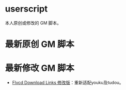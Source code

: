 # userscript
本人原创或修改的 GM 脚本。
# 最新原创 GM 脚本
# 最新修改 GM 脚本
- [Flvcd Download Links 修改版](https://github.com/snquentin/userscript/raw/master/Flvcd-Download-Links-for-snquentin.user.js)：重新适配youku及tudou。
